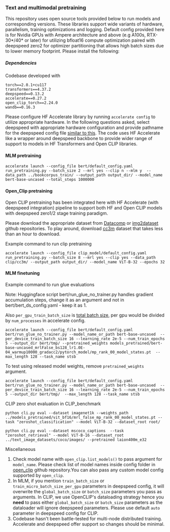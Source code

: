 ### Text and multimodal pretraining

This repository uses open source tools provided below to run models and corresponding versions. 
These libraries support wide variants of hardware, parallelism, training optimizations and logging.
Default config provided here is for Nvidia GPUs with Ampere architecture and above (e.g A100s, RTX-30*/40* or later) 
for utilizing bfloat16 compute optimization paired with deepspeed zero2 for optimizer partitioning that allows 
high batch sizes due to lower memory footprint.
Please install the following: 

##### Dependencies
Codebase developed with 
    
    torch==2.0.1+cu117
    transformers==4.37.2
    deepspeed==0.13.2
    accelerate==0.27.2
    open_clip_torch==2.24.0
    wandb==0.16.3

Please configure HF Accelerate library by running `accelerate config` to utilize appropriate hardware. In the following 
questions asked, select deepspeed with appropriate hardware configuration and provide pathname for the deepspeed 
config file [similar to this](https://github.com/TuhinKundu/MRL_models/blob/main/bert/zero2_config_accelerate.json). The 
code uses HF Accelerate like a wrapper around deepspeed backbone to provide wider range of support to models in 
HF Transformers and Open CLIP libraries.

#### MLM pretraining

    accelerate launch --config_file bert/default_config.yaml run_pretraining.py --batch_size 2 --mrl yes --clip n --mlm y  --data_path ../bookcorpus_train/ --output_path output_dir/ --model_name bert-base-uncased --total_steps 1000000

#### Open_Clip pretraining

Open CLIP pretraining has been integrated here with HF Accelerate (with deepspeed integration)
pipeline to support both HF and Open CLIP models with deepspeed zero1/2 stage training paradigm.

Please download the appropriate dataset from [Datacomp](https://github.com/mlfoundations/datacomp) or [img2dataset](https://github.com/rom1504/img2dataset)
github repositories. To play around, download [cc3m](https://github.com/rom1504/img2dataset/blob/main/dataset_examples/cc3m.md) dataset that takes
less than an hour to download.

Example command to run clip pretraining

    accelerate launch --config_file clip_model/default_config.yaml run_pretraining.py --batch_size 8 --mrl yes --clip yes --data_path clip/cc3m/ --output_path output_dir/ --model_name ViT-B-32 --epochs 32


#### MLM finetuning

Example command to run glue evaluations

Note: Huggingface script bert/run_glue_no_trainer.py handles gradient accumulation steps, change it as an argument and not in bert/bert_ds_config.yaml - keep it as 1. 

Also `per_gpu_train_batch_size` is [total batch size](https://github.com/huggingface/transformers/issues/26548), per gpu would be divided by `num_processes` in accelerate config.

    accelerate launch --config_file bert/default_config.yaml bert/run_glue_no_trainer.py --model_name_or_path bert-base-uncased  --per_device_train_batch_size 16 --learning_rate 2e-5 --num_train_epochs 5 --output_dir bert/tmp/ --pretrained_weights models_pretrained/bert-base-uncased_mrlFalse_bs128_lr1.0E-04_warmup10000_gradacc2/pytorch_model/mp_rank_00_model_states.pt  --max_length 128 --task_name stsb 

To test using released model weights, remove `pretrained_weights` argument.

    accelerate launch --config_file bert/default_config.yaml bert/run_glue_no_trainer.py --model_name_or_path bert-base-uncased  --per_device_train_batch_size 16 --learning_rate 2e-5 --num_train_epochs 5 --output_dir bert/tmp/  --max_length 128 --task_name stsb

CLIP zero shot evaluation in CLIP_benchmark 

    python cli.py eval --dataset imagenet1k --weights_path ../models_pretrained/vit_bf16/mrl_false_mp_rank_00_model_states.pt --task "zeroshot_classification" --model ViT-B-32 --dataset_root root/

    python cli.py eval --dataset mscoco_captions  --task "zeroshot_retrieval" --model ViT-B-16 --dataset_root ../text_image_datasets/coco/images/ --pretrained laion400m_e32


    
Miscellaneous


1. Check model name with `open_clip.list_models()` to pass argument for `model_name`. 
Please check list of model names inside config folder in [open_clip](https://github.com/mlfoundations/open_clip/tree/main/src/open_clip/model_configs)
github repository.You can also pass any custom model config supported by `open_clip`.
2. In MLM, if you mention `train_batch_size` or `train_micro_batch_size_per_gpu` parameters in deepspeed config,
it will overwrite the `global_batch_size` or `batch_size` parameters you pass as arguments. 
In CLIP, we use OpenCLIP's dataloading strategy hence you **need** to pass either `global_batch_size` or `batch_size` parameters
as the dataloader will ignore deepspeed parameters. Please use default `auto` parameter in deepspeed config for CLIP.
3. Codebase hasn't been battle-tested for multi-node distributed training. Accelerate and deepspeed offer support so changes should be minimal.

